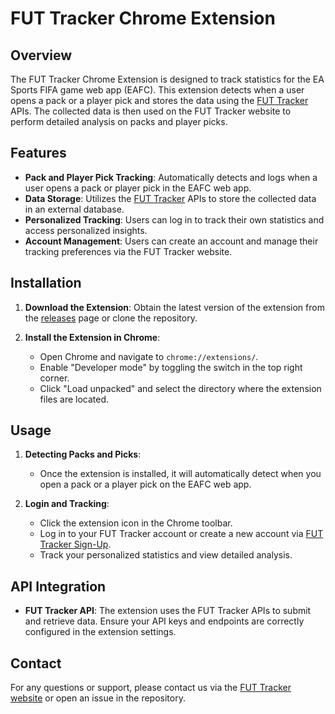 # FUT Tracker Chrome Extension

## Overview

The FUT Tracker Chrome Extension is designed to track statistics for the EA Sports FIFA game web app (EAFC). This extension detects when a user opens a pack or a player pick and stores the data using the [FUT Tracker](https://fut-tracker.co.uk) APIs. The collected data is then used on the FUT Tracker website to perform detailed analysis on packs and player picks.

## Features

- **Pack and Player Pick Tracking**: Automatically detects and logs when a user opens a pack or player pick in the EAFC web app.
- **Data Storage**: Utilizes the [FUT Tracker](https://fut-tracker.co.uk) APIs to store the collected data in an external database.
- **Personalized Tracking**: Users can log in to track their own statistics and access personalized insights.
- **Account Management**: Users can create an account and manage their tracking preferences via the FUT Tracker website.

## Installation

1. **Download the Extension**: Obtain the latest version of the extension from the [releases](#) page or clone the repository.

2. **Install the Extension in Chrome**:
   - Open Chrome and navigate to `chrome://extensions/`.
   - Enable "Developer mode" by toggling the switch in the top right corner.
   - Click "Load unpacked" and select the directory where the extension files are located.

## Usage

1. **Detecting Packs and Picks**:
   - Once the extension is installed, it will automatically detect when you open a pack or a player pick on the EAFC web app.

2. **Login and Tracking**:
   - Click the extension icon in the Chrome toolbar.
   - Log in to your FUT Tracker account or create a new account via [FUT Tracker Sign-Up](https://fut-tracker.co.uk/users/sign-up).
   - Track your personalized statistics and view detailed analysis.

## API Integration

- **FUT Tracker API**: The extension uses the FUT Tracker APIs to submit and retrieve data. Ensure your API keys and endpoints are correctly configured in the extension settings.

## Contact

For any questions or support, please contact us via the [FUT Tracker website](https://fut-tracker.co.uk) or open an issue in the repository.
